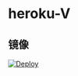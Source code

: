 # heroku-V

## 镜像

[![Deploy](https://www.herokucdn.com/deploy/button.png)](https://dashboard.heroku.com/new?template=https%3A%2F%2Fgithub.com%2Ffq6%2Fheroku-V)
